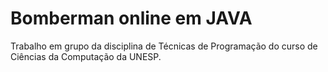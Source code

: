 # Bomberman online em JAVA
Trabalho em grupo da disciplina de Técnicas de Programação do curso de Ciências da Computação da UNESP. 
